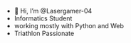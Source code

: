 - 👋 Hi, I’m @Lasergamer-04
- Informatics Student
- working mostly with Python and Web
- Triathlon Passionate

<!---
Lasergamer-04/Lasergamer-04 is a ✨ special ✨ repository because its `README.md` (this file) appears on your GitHub profile.
You can click the Preview link to take a look at your changes.
--->
